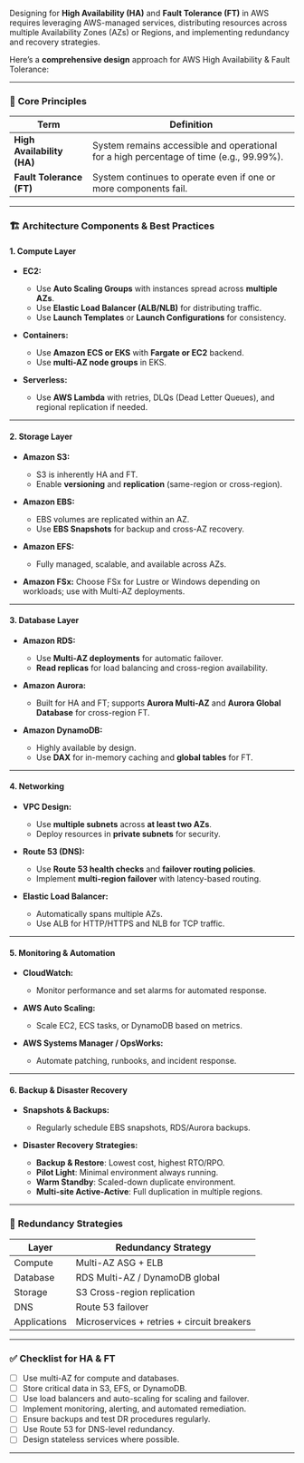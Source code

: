Designing for **High Availability (HA)** and **Fault Tolerance (FT)** in AWS requires leveraging AWS-managed services, distributing resources across multiple Availability Zones (AZs) or Regions, and implementing redundancy and recovery strategies.

Here’s a **comprehensive design** approach for AWS High Availability & Fault Tolerance:

---

### 🧱 **Core Principles**

| Term                       | Definition                                                                              |
| -------------------------- | --------------------------------------------------------------------------------------- |
| **High Availability (HA)** | System remains accessible and operational for a high percentage of time (e.g., 99.99%). |
| **Fault Tolerance (FT)**   | System continues to operate even if one or more components fail.                        |

---

### 🏗️ **Architecture Components & Best Practices**

#### 1. **Compute Layer**

* **EC2:**

  * Use **Auto Scaling Groups** with instances spread across **multiple AZs**.
  * Use **Elastic Load Balancer (ALB/NLB)** for distributing traffic.
  * Use **Launch Templates** or **Launch Configurations** for consistency.

* **Containers:**

  * Use **Amazon ECS or EKS** with **Fargate or EC2** backend.
  * Use **multi-AZ node groups** in EKS.

* **Serverless:**

  * Use **AWS Lambda** with retries, DLQs (Dead Letter Queues), and regional replication if needed.

---

#### 2. **Storage Layer**

* **Amazon S3:**

  * S3 is inherently HA and FT.
  * Enable **versioning** and **replication** (same-region or cross-region).

* **Amazon EBS:**

  * EBS volumes are replicated within an AZ.
  * Use **EBS Snapshots** for backup and cross-AZ recovery.

* **Amazon EFS:**

  * Fully managed, scalable, and available across AZs.

* **Amazon FSx:** Choose FSx for Lustre or Windows depending on workloads; use with Multi-AZ deployments.

---

#### 3. **Database Layer**

* **Amazon RDS:**

  * Use **Multi-AZ deployments** for automatic failover.
  * **Read replicas** for load balancing and cross-region availability.

* **Amazon Aurora:**

  * Built for HA and FT; supports **Aurora Multi-AZ** and **Aurora Global Database** for cross-region FT.

* **Amazon DynamoDB:**

  * Highly available by design.
  * Use **DAX** for in-memory caching and **global tables** for FT.

---

#### 4. **Networking**

* **VPC Design:**

  * Use **multiple subnets** across **at least two AZs**.
  * Deploy resources in **private subnets** for security.

* **Route 53 (DNS):**

  * Use **Route 53 health checks** and **failover routing policies**.
  * Implement **multi-region failover** with latency-based routing.

* **Elastic Load Balancer:**

  * Automatically spans multiple AZs.
  * Use ALB for HTTP/HTTPS and NLB for TCP traffic.

---

#### 5. **Monitoring & Automation**

* **CloudWatch:**

  * Monitor performance and set alarms for automated response.

* **AWS Auto Scaling:**

  * Scale EC2, ECS tasks, or DynamoDB based on metrics.

* **AWS Systems Manager / OpsWorks:**

  * Automate patching, runbooks, and incident response.

---

#### 6. **Backup & Disaster Recovery**

* **Snapshots & Backups:**

  * Regularly schedule EBS snapshots, RDS/Aurora backups.

* **Disaster Recovery Strategies:**

  * **Backup & Restore**: Lowest cost, highest RTO/RPO.
  * **Pilot Light**: Minimal environment always running.
  * **Warm Standby**: Scaled-down duplicate environment.
  * **Multi-site Active-Active**: Full duplication in multiple regions.

---

### 🔄 **Redundancy Strategies**

| Layer        | Redundancy Strategy                        |
| ------------ | ------------------------------------------ |
| Compute      | Multi-AZ ASG + ELB                         |
| Database     | RDS Multi-AZ / DynamoDB global             |
| Storage      | S3 Cross-region replication                |
| DNS          | Route 53 failover                          |
| Applications | Microservices + retries + circuit breakers |

---

### ✅ **Checklist for HA & FT**

* [ ] Use multi-AZ for compute and databases.
* [ ] Store critical data in S3, EFS, or DynamoDB.
* [ ] Use load balancers and auto-scaling for scaling and failover.
* [ ] Implement monitoring, alerting, and automated remediation.
* [ ] Ensure backups and test DR procedures regularly.
* [ ] Use Route 53 for DNS-level redundancy.
* [ ] Design stateless services where possible.

---
